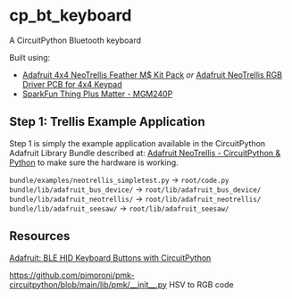 # cp_bt_keyboard

A CircuitPython Bluetooth keyboard

Built using:

* [Adafruit 4x4 NeoTrellis Feather M$ Kit Pack](https://www.adafruit.com/product/4352) *or* [Adafruit NeoTrellis RGB Driver PCB for 4x4 Keypad](https://www.adafruit.com/product/3954) 
* [SparkFun Thing Plus Matter - MGM240P](https://www.sparkfun.com/products/20270)

## Step 1: Trellis Example Application

Step 1 is simply the example application available in the CircuitPython Adafruit Library Bundle described at: [Adafruit NeoTrellis - CircuitPython & Python](https://learn.adafruit.com/adafruit-neotrellis/circuitpython-code) to make sure the hardware is working.

`bundle/examples/neotrellis_simpletest.py` -> `root/code.py`
`bundle/lib/adafruit_bus_device/` -> `root/lib/adafruit_bus_device/`
`bundle/lib/adafruit_neotrellis/` -> `root/lib/adafruit_neotrellis/`
`bundle/lib/adafruit_seesaw/` -> `root/lib/adafruit_seesaw/`

## Resources

[Adafruit: BLE HID Keyboard Buttons with CircuitPython](https://learn.adafruit.com/ble-hid-keyboard-buttons-with-circuitpython/overview)

https://github.com/pimoroni/pmk-circuitpython/blob/main/lib/pmk/__init__.py HSV to RGB code